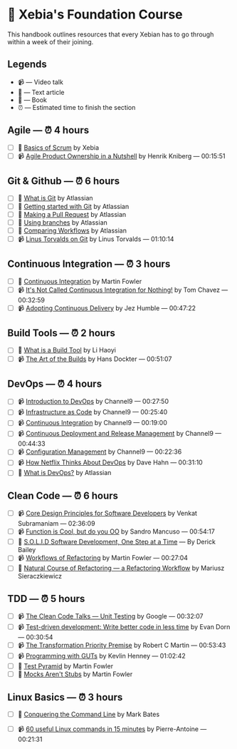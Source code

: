 # :book: Xebia's Foundation Course

This handbook outlines resources that every Xebian has to go through within a week of their joining.

## Legends

* :video_camera: — Video talk
* :newspaper: — Text article
* :blue_book: — Book
* :alarm_clock: — Estimated time to finish the section

## Agile — :alarm_clock: 4 hours

- [ ] :blue_book: [Basics of Scrum](./content/scrum.pdf) by Xebia 
- [ ] :video_camera: [Agile Product Ownership in a Nutshell](https://www.youtube.com/watch?v=502ILHjX9EE) by Henrik Kniberg — 00:15:51

## Git & Github — :alarm_clock: 6 hours

- [ ] :newspaper: [What is Git](https://www.atlassian.com/git/tutorials/what-is-git) by Atlassian
- [ ] :newspaper: [Getting started with Git](https://www.atlassian.com/git/tutorials/setting-up-a-repository) by Atlassian
- [ ] :newspaper: [Making a Pull Request](https://www.atlassian.com/git/tutorials/making-a-pull-request) by Atlassian
- [ ] :newspaper: [Using branches](https://www.atlassian.com/git/tutorials/using-branches) by Atlassian
- [ ] :newspaper: [Comparing Workflows](https://www.atlassian.com/git/tutorials/comparing-workflows) by Atlassian
- [ ] :video_camera: [Linus Torvalds on Git](https://www.youtube.com/watch?v=idLyobOhtO4) by Linus Torvalds — 01:10:14

## Continuous Integration — :alarm_clock: 3 hours

- [ ] :newspaper: [Continuous Integration](https://martinfowler.com/articles/continuousIntegration.html) by Martin Fowler
- [ ] :video_camera: [It's Not Called Continuous Integration for Nothing!](https://www.youtube.com/watch?v=d0bMF2IlOA0) by Tom Chavez  — 00:32:59
- [ ] 📹 [Adopting Continuous Delivery](https://vimeo.com/68320415) by Jez Humble — 00:47:22

## Build Tools — :alarm_clock: 2 hours

- [ ] :newspaper: [What is a Build Tool](http://www.lihaoyi.com/post/WhatsinaBuildTool.html) by Li Haoyi
- [ ] :video_camera: [The Art of the Builds](https://www.infoq.com/presentations/build-system-concepts) by Hans Dockter — 00:51:07

## DevOps — :alarm_clock: 4 hours

- [ ] :video_camera: [Introduction to DevOps](https://channel9.msdn.com/Series/DevOps-Fundamentals/Introduction-to-DevOps) by Channel9 — 00:27:50
- [ ] :video_camera: [Infrastructure as Code](https://channel9.msdn.com/Series/DevOps-Fundamentals/Infrastructure-as-Code) by Channel9 — 00:25:40
- [ ] :video_camera: [Continuous Integration](https://channel9.msdn.com/Series/DevOps-Fundamentals/Continuous-Integration) by Channel9 — 00:19:00
- [ ] :video_camera: [Continuous Deployment and Release Management](https://channel9.msdn.com/Series/DevOps-Fundamentals/Continuous-Deployment-and-Release-Management) by Channel9 — 00:44:33
- [ ] :video_camera: [Configuration Management](https://channel9.msdn.com/Series/DevOps-Fundamentals/Configuration-Management) by Channel9 — 00:22:36
- [ ] :video_camera: [How Netflix Thinks About DevOps](https://www.youtube.com/watch?v=HmM4V33ReCw) by Dave Hahn — 00:31:10
- [ ] :newspaper: [What is DevOps?](https://www.atlassian.com/devops) by Atlassian

## Clean Code — :alarm_clock: 6 hours

- [ ] :video_camera: [Core Design Principles for Software Developers](https://www.youtube.com/watch?v=llGgO74uXMI) by Venkat Subramaniam — 02:36:09
- [ ] :video_camera: [Function is Cool, but do you OO](https://www.youtube.com/watch?v=oiFYPAel-KY) by Sandro Mancuso — 00:54:17
- [ ] :newspaper: [S.O.L.I.D Software Development, One Step at a Time](http://www.codemag.com/article/1001061) — By Derick Bailey
- [ ] :video_camera: [Workflows of Refactoring](https://www.youtube.com/watch?v=vqEg37e4Mkw) by Martin Fowler — 00:27:04
- [ ] :newspaper: [Natural Course of Refactoring — a Refactoring Workflow](https://www.infoq.com/articles/natural-course-refactoring) by Mariusz Sieraczkiewicz

## TDD — :alarm_clock: 5 hours

- [ ] :video_camera: [The Clean Code Talks — Unit Testing](https://www.youtube.com/watch?v=wEhu57pih5w) by Google — 00:32:07
- [ ] :video_camera: [Test-driven development: Write better code in less time](https://www.youtube.com/watch?v=HhwElTL-mdI) by Evan Dorn — 00:30:54
- [ ] :video_camera: [The Transformation Priority Premise](https://www.youtube.com/watch?v=B93QezwTQpI) by Robert C Martin — 00:53:43
- [ ] :video_camera: [Programming with GUTs](https://www.infoq.com/presentations/testing-communication) by Kevlin Henney — 01:02:42
- [ ] :newspaper: [Test Pyramid](https://martinfowler.com/bliki/TestPyramid.html) by Martin Fowler
- [ ] :newspaper: [Mocks Aren't Stubs](https://martinfowler.com/articles/mocksArentStubs.html) by Martin Fowler

## Linux Basics — :alarm_clock: 3 hours

- [ ] :blue_book: [Conquering the Command Line](http://conqueringthecommandline.com/book/frontmatter) by Mark Bates
- [ ] :video_camera: [60 useful Linux commands in 15 minutes](https://www.youtube.com/watch?v=JfCK8OqgmSY) by Pierre-Antoine — 00:21:31

